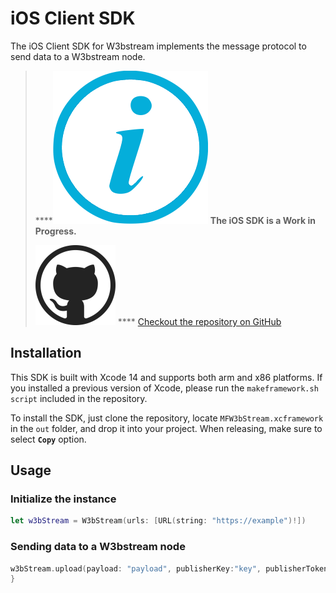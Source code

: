 # iOS Client SDK

The iOS Client SDK for W3bstream implements the message protocol to send data to a W3bstream node.&#x20;

> ****<img src="../.gitbook/assets/image (6).png" alt="" data-size="line"> **The iOS SDK is a Work in Progress.**
>
> <img src="../.gitbook/assets/image (2) (4).png" alt="" data-size="line"> **** [Checkout the repository on GitHub](https://github.com/machinefi/w3bstream-ios-sdk)

## Installation

This SDK is built with Xcode 14 and supports both arm and x86 platforms. If you installed a previous version of Xcode, please run the `makeframework.sh script` included in the repository.

To install the SDK, just clone the repository, locate `MFW3bStream.xcframework`  in the `out` folder, and drop it into your project. When releasing, make sure to select **`Copy`** option.&#x20;

## Usage

### Initialize the instance

```swift
let w3bStream = W3bStream(urls: [URL(string: "https://example")!])
```

### Sending data to a W3bstream node

```swift
w3bStream.upload(payload: "payload", publisherKey:"key", publisherToken:"token") { data, err in
}
```
